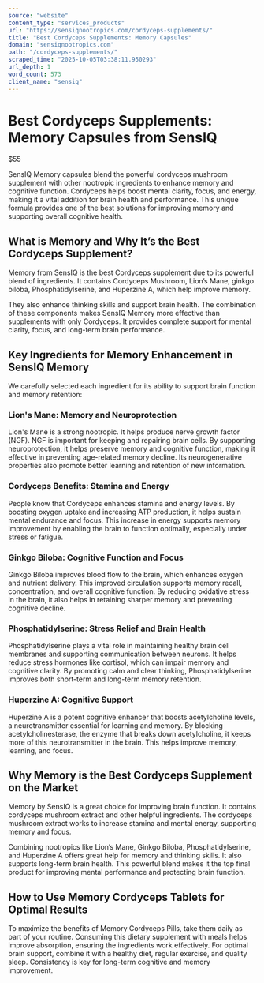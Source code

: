 ```yaml
---
source: "website"
content_type: "services_products"
url: "https://sensiqnootropics.com/cordyceps-supplements/"
title: "Best Cordyceps Supplements: Memory Capsules"
domain: "sensiqnootropics.com"
path: "/cordyceps-supplements/"
scraped_time: "2025-10-05T03:38:11.950293"
url_depth: 1
word_count: 573
client_name: "sensiq"
---
```


# Best Cordyceps Supplements: Memory Capsules from SensIQ

$55

SensIQ Memory capsules blend the powerful cordyceps mushroom supplement with other nootropic ingredients to enhance memory and cognitive function. Cordyceps helps boost mental clarity, focus, and energy, making it a vital addition for brain health and performance. This unique formula provides one of the best solutions for improving memory and supporting overall cognitive health.

## What is Memory and Why It’s the Best Cordyceps Supplement?

Memory from SensIQ is the best Cordyceps supplement due to its powerful blend of ingredients. It contains Cordyceps Mushroom, Lion’s Mane, ginkgo biloba, Phosphatidylserine, and Huperzine A, which help improve memory.

They also enhance thinking skills and support brain health. The combination of these components makes SensIQ Memory more effective than supplements with only Cordyceps. It provides complete support for mental clarity, focus, and long-term brain performance.

## Key Ingredients for Memory Enhancement in SensIQ Memory

We carefully selected each ingredient for its ability to support brain function and memory retention:

### Lion's Mane: Memory and Neuroprotection

Lion's Mane is a strong nootropic. It helps produce nerve growth factor (NGF). NGF is important for keeping and repairing brain cells. By supporting neuroprotection, it helps preserve memory and cognitive function, making it effective in preventing age-related memory decline. Its neurogenerative properties also promote better learning and retention of new information.

### Cordyceps Benefits: Stamina and Energy

People know that Cordyceps enhances stamina and energy levels. By boosting oxygen uptake and increasing ATP production, it helps sustain mental endurance and focus. This increase in energy supports memory improvement by enabling the brain to function optimally, especially under stress or fatigue.

### Ginkgo Biloba: Cognitive Function and Focus

Ginkgo Biloba improves blood flow to the brain, which enhances oxygen and nutrient delivery. This improved circulation supports memory recall, concentration, and overall cognitive function. By reducing oxidative stress in the brain, it also helps in retaining sharper memory and preventing cognitive decline.

### Phosphatidylserine: Stress Relief and Brain Health

Phosphatidylserine plays a vital role in maintaining healthy brain cell membranes and supporting communication between neurons. It helps reduce stress hormones like cortisol, which can impair memory and cognitive clarity. By promoting calm and clear thinking, Phosphatidylserine improves both short-term and long-term memory retention.

### Huperzine A: Cognitive Support

Huperzine A is a potent cognitive enhancer that boosts acetylcholine levels, a neurotransmitter essential for learning and memory. By blocking acetylcholinesterase, the enzyme that breaks down acetylcholine, it keeps more of this neurotransmitter in the brain. This helps improve memory, learning, and focus.

## Why Memory is the Best Cordyceps Supplement on the Market

Memory by SensIQ is a great choice for improving brain function. It contains cordyceps mushroom extract and other helpful ingredients. The cordyceps mushroom extract works to increase stamina and mental energy, supporting memory and focus.

Combining nootropics like Lion’s Mane, Ginkgo Biloba, Phosphatidylserine, and Huperzine A offers great help for memory and thinking skills. It also supports long-term brain health. This powerful blend makes it the top final product for improving mental performance and protecting brain function.

## How to Use Memory Cordyceps Tablets for Optimal Results

To maximize the benefits of Memory Cordyceps Pills, take them daily as part of your routine. Consuming this dietary supplement with meals helps improve absorption, ensuring the ingredients work effectively. For optimal brain support, combine it with a healthy diet, regular exercise, and quality sleep. Consistency is key for long-term cognitive and memory improvement.